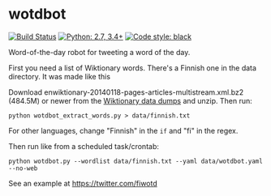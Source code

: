 wotdbot
=======

[![Build Status](https://travis-ci.org/hugovk/wotdbot.svg?branch=master)](https://travis-ci.org/hugovk/wotdbot)
[![Python: 2.7, 3.4+](https://img.shields.io/badge/python-2.7,_3.4+-blue.svg)](https://www.python.org/downloads/)
[![Code style: black](https://img.shields.io/badge/code%20style-black-000000.svg)](https://github.com/ambv/black)

Word-of-the-day robot for tweeting a word of the day.

First you need a list of Wiktionary words. There's a Finnish one in the data directory. It was made like this

Download enwiktionary-20140118-pages-articles-multistream.xml.bz2 (484.5M) or newer from the [Wiktionary data dumps](https://dumps.wikimedia.org/enwiktionary/latest/) and unzip. Then run:

    python wotdbot_extract_words.py > data/finnish.txt

For other languages, change "Finnish" in the `if` and "fi" in the regex.

Then run like from a scheduled task/crontab:

    python wotdbot.py --wordlist data/finnish.txt --yaml data/wotdbot.yaml --no-web

See an example at https://twitter.com/fiwotd
